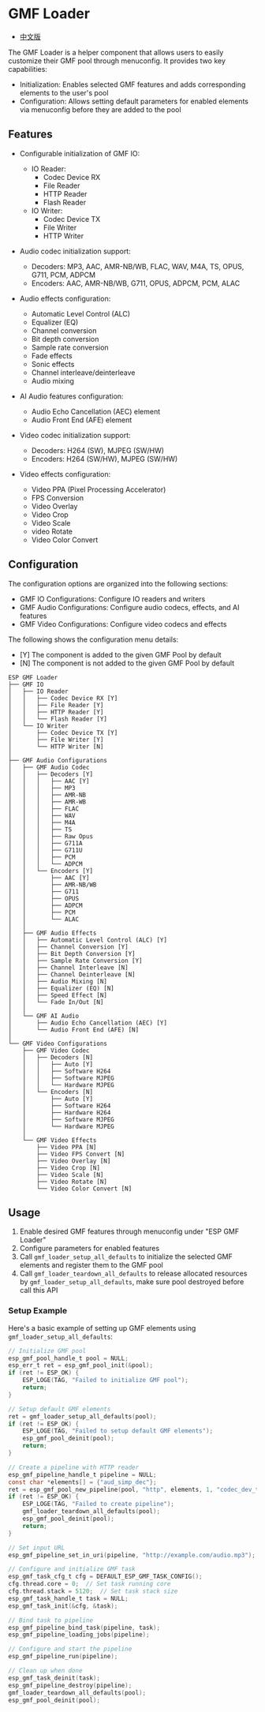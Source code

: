 # GMF Loader

- [中文版](./README_CN.md)

The GMF Loader is a helper component that allows users to easily customize their GMF pool through menuconfig. It provides two key capabilities:

- Initialization: Enables selected GMF features and adds corresponding elements to the user's pool
- Configuration: Allows setting default parameters for enabled elements via menuconfig before they are added to the pool

## Features

- Configurable initialization of GMF IO:
  - IO Reader:
    - Codec Device RX
    - File Reader
    - HTTP Reader
    - Flash Reader
  - IO Writer:
    - Codec Device TX
    - File Writer
    - HTTP Writer

- Audio codec initialization support:
  - Decoders: MP3, AAC, AMR-NB/WB, FLAC, WAV, M4A, TS, OPUS, G711, PCM, ADPCM
  - Encoders: AAC, AMR-NB/WB, G711, OPUS, ADPCM, PCM, ALAC

- Audio effects configuration:
  - Automatic Level Control (ALC)
  - Equalizer (EQ)
  - Channel conversion
  - Bit depth conversion
  - Sample rate conversion
  - Fade effects
  - Sonic effects
  - Channel interleave/deinterleave
  - Audio mixing

- AI Audio features configuration:
  - Audio Echo Cancellation (AEC) element
  - Audio Front End (AFE) element

- Video codec initialization support:
  - Decoders: H264 (SW), MJPEG (SW/HW)
  - Encoders: H264 (SW/HW), MJPEG (SW/HW)

- Video effects configuration:
  - Video PPA (Pixel Processing Accelerator)
  - FPS Conversion
  - Video Overlay
  - Video Crop
  - Video Scale
  - video Rotate
  - Video Color Convert

## Configuration

The configuration options are organized into the following sections:

- GMF IO Configurations: Configure IO readers and writers
- GMF Audio Configurations: Configure audio codecs, effects, and AI features
- GMF Video Configurations: Configure video codecs and effects

The following shows the configuration menu details:

- [Y] The component is added to the given GMF Pool by default
- [N] The component is not added to the given GMF Pool by default

```text
ESP GMF Loader
├── GMF IO
│   ├── IO Reader
│   │   ├── Codec Device RX [Y]
│   │   ├── File Reader [Y]
│   │   ├── HTTP Reader [Y]
│   │   └── Flash Reader [Y]
│   └── IO Writer
│       ├── Codec Device TX [Y]
│       ├── File Writer [Y]
│       └── HTTP Writer [N]
│
├── GMF Audio Configurations
│   ├── GMF Audio Codec
│   │   ├── Decoders [Y]
│   │   │   ├── AAC [Y]
│   │   │   ├── MP3
│   │   │   ├── AMR-NB
│   │   │   ├── AMR-WB
│   │   │   ├── FLAC
│   │   │   ├── WAV
│   │   │   ├── M4A
│   │   │   ├── TS
│   │   │   ├── Raw Opus
│   │   │   ├── G711A
│   │   │   ├── G711U
│   │   │   ├── PCM
│   │   │   └── ADPCM
│   │   └── Encoders [Y]
│   │       ├── AAC [Y]
│   │       ├── AMR-NB/WB
│   │       ├── G711
│   │       ├── OPUS
│   │       ├── ADPCM
│   │       ├── PCM
│   │       └── ALAC
│   │
│   ├── GMF Audio Effects
│   │   ├── Automatic Level Control (ALC) [Y]
│   │   ├── Channel Conversion [Y]
│   │   ├── Bit Depth Conversion [Y]
│   │   ├── Sample Rate Conversion [Y]
│   │   ├── Channel Interleave [N]
│   │   ├── Channel Deinterleave [N]
│   │   ├── Audio Mixing [N]
│   │   ├── Equalizer (EQ) [N]
│   │   ├── Speed Effect [N]
│   │   └── Fade In/Out [N]
│   │
│   └── GMF AI Audio
│       ├── Audio Echo Cancellation (AEC) [Y]
│       └── Audio Front End (AFE) [N]
│
└── GMF Video Configurations
    ├── GMF Video Codec
    │   ├── Decoders [N]
    │   │   ├── Auto [Y]
    │   │   ├── Software H264
    │   │   ├── Software MJPEG
    │   │   └── Hardware MJPEG
    │   └── Encoders [N]
    │       ├── Auto [Y]
    │       ├── Software H264
    │       ├── Hardware H264
    │       ├── Software MJPEG
    │       └── Hardware MJPEG
    │
    └── GMF Video Effects
        ├── Video PPA [N]
        ├── Video FPS Convert [N]
        ├── Video Overlay [N]
        ├── Video Crop [N]
        ├── Video Scale [N]
        ├── Video Rotate [N]
        └── Video Color Convert [N]
```

## Usage

1. Enable desired GMF features through menuconfig under "ESP GMF Loader"
2. Configure parameters for enabled features
3. Call `gmf_loader_setup_all_defaults` to initialize the selected GMF elements and register them to the GMF pool
4. Call `gmf_loader_teardown_all_defaults` to release allocated resources by `gmf_loader_setup_all_defaults`, make sure pool destroyed before call this API

### Setup Example

Here's a basic example of setting up GMF elements using `gmf_loader_setup_all_defaults`:

```c
// Initialize GMF pool
esp_gmf_pool_handle_t pool = NULL;
esp_err_t ret = esp_gmf_pool_init(&pool);
if (ret != ESP_OK) {
    ESP_LOGE(TAG, "Failed to initialize GMF pool");
    return;
}

// Setup default GMF elements
ret = gmf_loader_setup_all_defaults(pool);
if (ret != ESP_OK) {
    ESP_LOGE(TAG, "Failed to setup default GMF elements");
    esp_gmf_pool_deinit(pool);
    return;
}

// Create a pipeline with HTTP reader
esp_gmf_pipeline_handle_t pipeline = NULL;
const char *elements[] = {"aud_simp_dec"};
ret = esp_gmf_pool_new_pipeline(pool, "http", elements, 1, "codec_dev_tx", &pipeline);
if (ret != ESP_OK) {
    ESP_LOGE(TAG, "Failed to create pipeline");
    gmf_loader_teardown_all_defaults(pool);
    esp_gmf_pool_deinit(pool);
    return;
}

// Set input URL
esp_gmf_pipeline_set_in_uri(pipeline, "http://example.com/audio.mp3");

// Configure and initialize GMF task
esp_gmf_task_cfg_t cfg = DEFAULT_ESP_GMF_TASK_CONFIG();
cfg.thread.core = 0;  // Set task running core
cfg.thread.stack = 5120;  // Set task stack size
esp_gmf_task_handle_t task = NULL;
esp_gmf_task_init(&cfg, &task);

// Bind task to pipeline
esp_gmf_pipeline_bind_task(pipeline, task);
esp_gmf_pipeline_loading_jobs(pipeline);

// Configure and start the pipeline
esp_gmf_pipeline_run(pipeline);

// Clean up when done
esp_gmf_task_deinit(task);
esp_gmf_pipeline_destroy(pipeline);
gmf_loader_teardown_all_defaults(pool);
esp_gmf_pool_deinit(pool);
```
